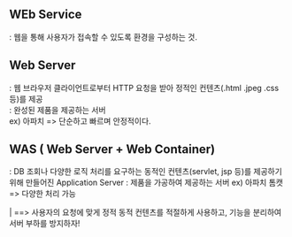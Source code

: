 ## WEb Service  
: 웹을 통해 사용자가 접속할 수 있도록 환경을 구성하는 것.
  
## Web Server  
: 웹 브라우저 클라이언트로부터 HTTP 요청을 받아 정적인 컨텐츠(.html .jpeg .css 등)를 제공   
: 완성된 제품을 제공하는 서버  
ex) 아파치
=> 단순하고 빠르며 안정적이다.  
  
## WAS ( Web Server + Web Container)
: DB 조회나 다양한 로직 처리를 요구하는 동적인 컨텐츠(servlet, jsp 등)를 제공하기 위해 만들어진 Application Server
: 제품을 가공하여 제공하는 서버
ex) 아파치 톰캣
=> 다양한 처리 가능

| ==> 사용자의 요청에 맞게 정적 동적 컨텐츠를 적절하게 사용하고, 기능을 분리하여 서버 부하를 방지하자!
